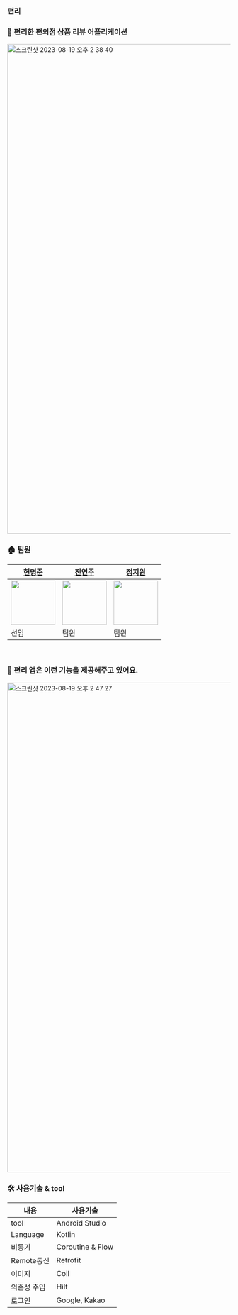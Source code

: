 ### 편리
### 🍿 편리한 편의점 상품 리뷰 어플리케이션

<img width="1104" alt="스크린샷 2023-08-19 오후 2 38 40" src="https://github.com/YAPP-Github/pyeonlee-aos/assets/22411296/12f3cdd9-7b29-4391-88ef-297e1128733c">

### 🏠 팀원
|[현명준](https://github.com/myung6024)|[진연주](https://github.com/eshc123)|[정지원](https://github.com/jiwon2724)|
|------------------------------------|-------------------------------------|-------------------------------------|
| <img src="https://avatars.githubusercontent.com/u/11826473?v=4" width="100px" /> | <img src="https://avatars.githubusercontent.com/u/22411296?v=4" width="100px" /> | <img src="https://avatars.githubusercontent.com/u/70135188?v=4" width="100px" /> |
|선임|팀원|팀원|
<br/>

### 📌 편리 앱은 이런 기능을 제공해주고 있어요.

<img width="1104" alt="스크린샷 2023-08-19 오후 2 47 27" src="https://github.com/YAPP-Github/pyeonlee-aos/assets/22411296/1306fa64-3920-4e3f-83b8-54e587168164">

### 🛠 사용기술 & tool
|내용|사용기술|
|-----|--------------------------------|
|tool|Android Studio|
|Language|Kotlin|
|비동기|Coroutine & Flow|
|Remote통신|Retrofit|
|이미지|Coil|
|의존성 주입|Hilt|
|로그인|Google, Kakao|
<br/>
